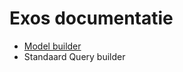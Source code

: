 # Exos documentatie

* [Model builder](https://github.com/GalactixPE/Galactix-docs/blob/main/exos/models.md)
* Standaard Query builder

